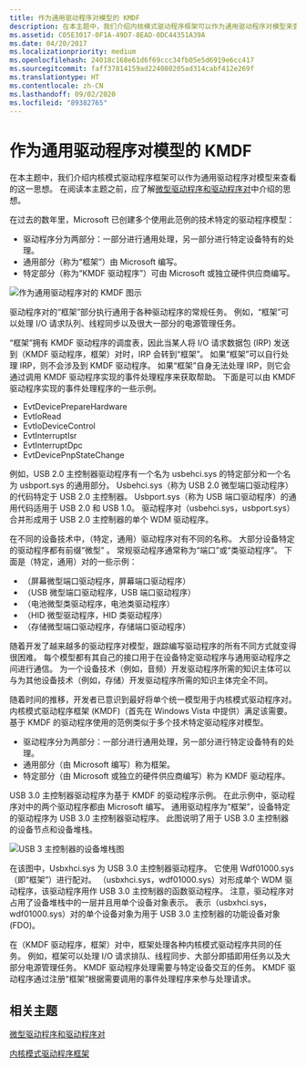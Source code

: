 ```yaml
---
title: 作为通用驱动程序对模型的 KMDF
description: 在本主题中，我们介绍内核模式驱动程序框架可以作为通用驱动程序对模型来查看的这一思想。
ms.assetid: C05E3017-0F1A-49D7-8EAD-0DC44351A39A
ms.date: 04/20/2017
ms.localizationpriority: medium
ms.openlocfilehash: 24018c168e61d6f69ccc34fb05e5d6919e6cc417
ms.sourcegitcommit: faff37814159ad224080205ad314cabf412e269f
ms.translationtype: HT
ms.contentlocale: zh-CN
ms.lasthandoff: 09/02/2020
ms.locfileid: "89382765"
---
```

# <a name="kmdf-as-a-generic-driver-pair-model"></a>作为通用驱动程序对模型的 KMDF


在本主题中，我们介绍内核模式驱动程序框架可以作为通用驱动程序对模型来查看的这一思想。 在阅读本主题之前，应了解[微型驱动程序和驱动程序对](minidrivers-and-driver-pairs.md)中介绍的思想。

在过去的数年里，Microsoft 已创建多个使用此范例的技术特定的驱动程序模型：

-   驱动程序分为两部分：一部分进行通用处理，另一部分进行特定设备特有的处理。
-   通用部分（称为“框架”）由 Microsoft 编写。
-   特定部分（称为“KMDF 驱动程序”）可由 Microsoft 或独立硬件供应商编写。

![作为通用驱动程序对的 KMDF 图示](images/kmdfdriverpair.png)

驱动程序对的“框架”部分执行通用于各种驱动程序的常规任务。 例如，“框架”可以处理 I/O 请求队列、线程同步以及很大一部分的电源管理任务。

“框架”拥有 KMDF 驱动程序的调度表，因此当某人将 I/O 请求数据包 (IRP) 发送到（KMDF 驱动程序，框架）对时，IRP 会转到“框架”。 如果“框架”可以自行处理 IRP，则不会涉及到 KMDF 驱动程序。 如果“框架”自身无法处理 IRP，则它会通过调用 KMDF 驱动程序实现的事件处理程序来获取帮助。 下面是可以由 KMDF 驱动程序实现的事件处理程序的一些示例。

-   EvtDevicePrepareHardware
-   EvtIoRead
-   EvtIoDeviceControl
-   EvtInterruptIsr
-   EvtInterruptDpc
-   EvtDevicePnpStateChange

例如，USB 2.0 主控制器驱动程序有一个名为 usbehci.sys 的特定部分和一个名为 usbport.sys 的通用部分。 Usbehci.sys（称为 USB 2.0 微型端口驱动程序）的代码特定于 USB 2.0 主控制器。 Usbport.sys（称为 USB 端口驱动程序）的通用代码适用于 USB 2.0 和 USB 1.0。 驱动程序对（usbehci.sys，usbport.sys）合并形成用于 USB 2.0 主控制器的单个 WDM 驱动程序。

在不同的设备技术中，（特定，通用）驱动程序对有不同的名称。 大部分设备特定的驱动程序都有前缀“微型”  。 常规驱动程序通常称为“端口”或“类驱动程序”。 下面是（特定，通用）对的一些示例：

-   （屏幕微型端口驱动程序，屏幕端口驱动程序）
-   （USB 微型端口驱动程序，USB 端口驱动程序）
-   （电池微型类驱动程序，电池类驱动程序）
-   （HID 微型驱动程序，HID 类驱动程序）
-   （存储微型端口驱动程序，存储端口驱动程序）

随着开发了越来越多的驱动程序对模型，跟踪编写驱动程序的所有不同方式就变得很困难。 每个模型都有其自己的接口用于在设备特定驱动程序与通用驱动程序之间进行通信。 为一个设备技术（例如，音频）开发驱动程序所需的知识主体可以与为其他设备技术（例如，存储）开发驱动程序所需的知识主体完全不同。

随着时间的推移，开发者已意识到最好将单个统一模型用于内核模式驱动程序对。 内核模式驱动程序框架 (KMDF)（首先在 Windows Vista 中提供）满足该需要。 基于 KMDF 的驱动程序使用的范例类似于多个技术特定驱动程序对模型。

-   驱动程序分为两部分：一部分进行通用处理，另一部分进行特定设备特有的处理。
-   通用部分（由 Microsoft 编写）称为框架。
-   特定部分（由 Microsoft 或独立的硬件供应商编写）称为 KMDF 驱动程序。

USB 3.0 主控制器驱动程序为基于 KMDF 的驱动程序示例。 在此示例中，驱动程序对中的两个驱动程序都由 Microsoft 编写。 通用驱动程序为“框架”，设备特定的驱动程序为 USB 3.0 主控制器驱动程序。 此图说明了用于 USB 3.0 主控制器的设备节点和设备堆栈。

![USB 3 主控制器的设备堆栈图](images/kmdfaspair01.png)

在该图中，Usbxhci.sys 为 USB 3.0 主控制器驱动程序。 它使用 Wdf01000.sys（即“框架”）进行配对。 （usbxhci.sys，wdf01000.sys）对形成单个 WDM 驱动程序，该驱动程序用作 USB 3.0 主控制器的函数驱动程序。 注意，驱动程序对占用了设备堆栈中的一层并且用单个设备对象表示。 表示（usbxhci.sys，wdf01000.sys）对的单个设备对象为用于 USB 3.0 主控制器的功能设备对象 (FDO)。

在（KMDF 驱动程序，框架）对中，框架处理各种内核模式驱动程序共同的任务。 例如，框架可以处理 I/O 请求排队、线程同步、大部分即插即用任务以及大部分电源管理任务。 KMDF 驱动程序处理需要与特定设备交互的任务。 KMDF 驱动程序通过注册“框架”根据需要调用的事件处理程序来参与处理请求。

## <a name="span-idrelated_topicsspanrelated-topics"></a><span id="related_topics"></span>相关主题


[微型驱动程序和驱动程序对](minidrivers-and-driver-pairs.md)

[内核模式驱动程序框架](../wdf/index.md)

 

